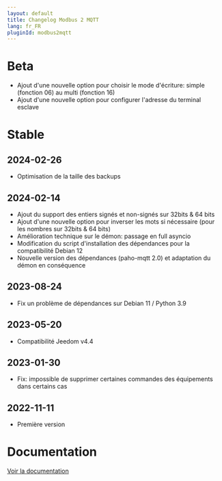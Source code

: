 ```yaml
---
layout: default
title: Changelog Modbus 2 MQTT
lang: fr_FR
pluginId: modbus2mqtt
---
```


# Beta

- Ajout d'une nouvelle option pour choisir le mode d'écriture: simple (fonction 06) au multi (fonction 16)
- Ajout d'une nouvelle option pour configurer l'adresse du terminal esclave

# Stable

## 2024-02-26

- Optimisation de la taille des backups

## 2024-02-14

- Ajout du support des entiers signés et non-signés sur 32bits & 64 bits
- Ajout d'une nouvelle option pour inverser les mots si nécessaire (pour les nombres sur 32bits & 64 bits)
- Amélioration technique sur le démon: passage en full asyncio
- Modification du script d'installation des dépendances pour la compatibilité Debian 12
- Nouvelle version des dépendances (paho-mqtt 2.0) et adaptation du démon en conséquence

## 2023-08-24

- Fix un problème de dépendances sur Debian 11 / Python 3.9

## 2023-05-20

- Compatibilité Jeedom v4.4

## 2023-01-30

- Fix: impossible de supprimer certaines commandes des équipements dans certains cas

## 2022-11-11

- Première version

# Documentation

[Voir la documentation]({{site.baseurl}}/{{page.pluginId}}/{{page.lang}})
